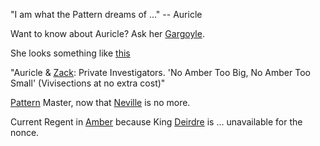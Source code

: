 "I am what the Pattern dreams of ..." -- Auricle

Want to know about Auricle?  Ask her [Gargoyle](GargoyleOfAuricle).

She looks something like <A HREF="http://codollaeytharis.deviantart.com/art/Auricle-of-Amber-60546867">this</A>

"Auricle & [Zack](ZachariasOfJulian): Private Investigators. 'No Amber Too Big, No Amber Too Small' (Vivisections at no extra cost)"

[Pattern](PrimalPattern) Master, now that [Neville](NevilleOfEric) is no more.

Current Regent in [Amber](KolvirPromontory) because King [Deirdre](DeirdreOfOberon) is ... unavailable for the nonce.


